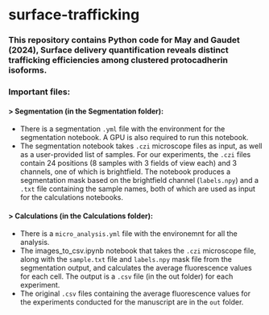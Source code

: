 
# surface-trafficking

### This repository contains Python code for May and Gaudet (2024), Surface delivery quantification reveals distinct trafficking efficiencies among clustered protocadherin isoforms.

### Important files:

#### > Segmentation (in the Segmentation folder):

- There is a segmentation `.yml` file with the environment for the segmentation notebook. A GPU is also required to run this notebook.
- The segmentation notebook takes `.czi` microscope files as input, as well as a user-provided list of samples. For our experiments, the `.czi` files contain 24 positions (8 samples with 3 fields of view each) and 3 channels, one of which is brightfield. The notebook produces a segmentation mask based on the brightfield channel (`labels.npy`) and a `.txt` file containing the sample names, both of which are used as input for the calculations notebooks.

#### > Calculations (in the Calculations folder):

- There is a `micro_analysis.yml` file with the environemnt for all the analysis.
- The images_to_csv.ipynb notebook that takes the `.czi` microscope file, along with the `sample.txt` file and `labels.npy` mask file from the segmentation output, and calculates the average fluorescence values for each cell. The output is a `.csv` file (in the out folder) for each experiment.
- The original `.csv` files containing the average fluorescence values for the experiments conducted for the manuscript are in the `out` folder.
